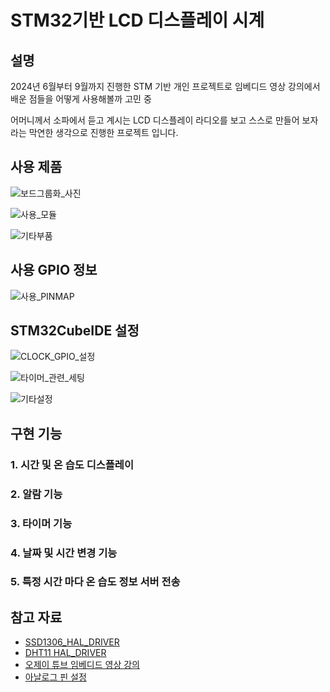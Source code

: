 # STM32기반 LCD 디스플레이 시계


## 설명
2024년 6월부터 9월까지 진행한 STM 기반 개인 프로젝트로 임베디드 영상 강의에서 배운 점들을 어떻게 사용해볼까 고민 중


어머니께서 소파에서 듣고 계시는 LCD 디스플레이 라디오를 보고 스스로 만들어 보자라는 막연한 생각으로 진행한 프로젝트 입니다.



## 사용 제품


![보드그룹화_사진](https://github.com/user-attachments/assets/936379c0-c5d3-48db-a121-b4015b2d927f)


![사용_모듈](https://github.com/user-attachments/assets/b9a6909c-0db3-49e7-b6f0-fa67872456c5)


![기타부품](https://github.com/user-attachments/assets/5b4a4c84-79b7-4921-be3f-e18c5f8436e6)


## 사용 GPIO 정보


![사용_PINMAP](https://github.com/user-attachments/assets/2f230065-4447-43e0-a4dd-ef5cd405e776)



## STM32CubeIDE 설정


![CLOCK_GPIO_설정](https://github.com/user-attachments/assets/03a5f8ba-77f3-4d87-8d2e-c407ccdb8c7c)


![타이머_관련_세팅](https://github.com/user-attachments/assets/f3de5be4-b863-47bc-ab58-6ebb60e6d112)


![기타설정](https://github.com/user-attachments/assets/dd709b76-6012-4a52-bdb3-c7dd5fd9579a)




## 구현 기능

### 1. 시간 및 온 습도 디스플레이
### 2. 알람 기능
### 3. 타이머 기능
### 4. 날짜 및 시간 변경 기능
### 5. 특정 시간 마다 온 습도 정보 서버 전송



## 참고 자료

- [SSD1306_HAL_DRIVER](https://github.com/SL-RU/stm32libs/tree/master)
- [DHT11 HAL_DRIVER](https://github.com/mesutkilic/DHT11-STM32-Library)
- [오제이 튜브 임베디드 영상 강의](https://www.youtube.com/playlist?list=PLz--ENLG_8TNjRg1OtyFBvUyV4PHaKwmu)
- [아날로그 핀 설정](https://m.blog.naver.com/sinbong3/222072690691)
